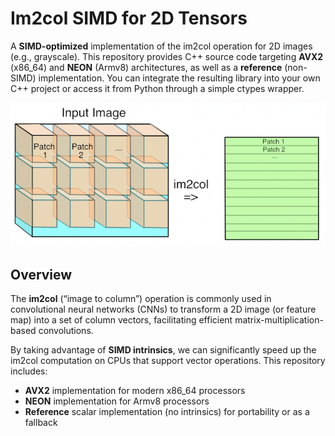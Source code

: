# Im2col SIMD for 2D Tensors

A **SIMD-optimized** implementation of the im2col operation for 2D images (e.g., grayscale). This repository provides C++ source code targeting **AVX2** (x86_64) and **NEON** (Armv8) architectures, as well as a **reference** (non-SIMD) implementation. You can integrate the resulting library into your own C++ project or access it from Python through a simple ctypes wrapper.

![im2col](./img.webp)

## Overview
The **im2col** (“image to column”) operation is commonly used in convolutional neural networks (CNNs) to transform a 2D image (or feature map) into a set of column vectors, facilitating efficient matrix-multiplication-based convolutions.

By taking advantage of **SIMD intrinsics**, we can significantly speed up the im2col computation on CPUs that support vector operations. This repository includes:
- **AVX2** implementation for modern x86_64 processors  
- **NEON** implementation for Armv8 processors  
- **Reference** scalar implementation (no intrinsics) for portability or as a fallback  


